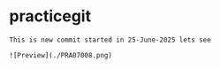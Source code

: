 # practicegit
    This is new commit started in 25-June-2025 lets see

    ![Preview](./PRA07008.png)